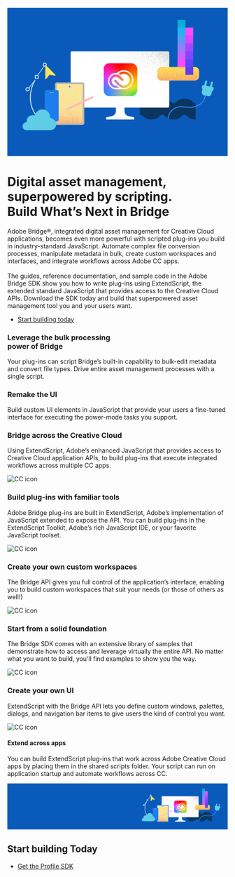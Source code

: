 <Hero slots="image, heading, text, buttons" variant="halfwidth" />

![Creative Cloud banner](images/cc-hero.png)

#  Digital asset management, superpowered by scripting. <br /> Build What’s Next in Bridge

Adobe Bridge®, integrated digital asset management for Creative Cloud applications, becomes even more powerful with scripted plug-ins you build in industry-standard JavaScript. Automate complex file conversion processes, manipulate metadata in bulk, create custom workspaces and interfaces, and integrate workflows across Adobe CC apps. <br /> <br />The guides, reference documentation, and sample code in the Adobe Bridge SDK show you how to write plug-ins using ExtendScript, the extended standard JavaScript that provides access to the Creative Cloud APIs. Download the SDK today and build that superpowered asset management tool you and your users want.

* [Start building today](https://console.adobe.io/downloads/br)



<TextBlock slots="heading, text" width="33%" theme="light" isCentered />


### Leverage the bulk processing <br /> power of Bridge

Your plug-ins can script Bridge’s built-in capability to bulk-edit metadata and convert file types. Drive entire asset management processes with a single script.

<TextBlock slots="heading, text" width="33%" theme="light" isCentered />


### Remake the UI

Build custom UI elements in JavaScript that provide your users a fine-tuned interface for executing the power-mode tasks you support.

<TextBlock slots="heading, text" width="33%" theme="light" isCentered />


### Bridge across the Creative Cloud

Using ExtendScript, Adobe’s enhanced JavaScript that provides access to Creative Cloud application APIs, to build plug-ins that execute integrated workflows across multiple CC apps.


<ProductCard slots="icon, heading, text" theme="light" width="33%" />

![CC icon](images/bridge-teaser1.jpg)

### Build plug-ins with familiar tools

Adobe Bridge plug-ins are built in ExtendScript, Adobe’s implementation of JavaScript extended to expose the API. You can build plug-ins in the ExtendScript Toolkit, Adobe’s rich JavaScript IDE, or your favorite JavaScript toolset. 


<ProductCard slots="icon, heading, text" theme="light" width="33%" />

![CC icon](images/bridge-teaser2.jpg)

### Create your own custom workspaces

The Bridge API gives you full control of the application’s interface, enabling you to build custom workspaces that suit your needs (or those of others as well!)

<ProductCard slots="icon, heading, text" theme="light" width="33%" />

![CC icon](images/bridge-teaser3.jpg)

### Start from a solid foundation

The Bridge SDK comes with an extensive library of samples that demonstrate how to access and leverage virtually the entire API. No matter what you want to build, you’ll find examples to show you the way.

<ProductCard slots="icon, heading, text" theme="light" width="33%" />

![CC icon](images/bridge-teaser4.jpg)

### Create your own UI

ExtendScript with the Bridge API lets you define custom windows, palettes, dialogs, and navigation bar items to give users the kind of control you want.

<ProductCard slots="icon, heading, text" theme="light" width="33%" />

![CC icon](images/bridge-teaser5.jpg)

#### Extend across apps

You can build ExtendScript plug-ins that work across Adobe Creative Cloud apps by placing them in the shared scripts folder. Your script can run on application startup and automate workflows across CC.

<SummaryBlock slots="image, heading, buttons" background="rgb(246, 16, 27)" />

![CC banner](images/cc-banner.png)

## Start building Today


* [Get the Profile SDK](https://console.adobe.io/downloads/br)